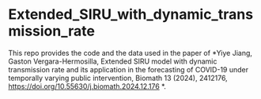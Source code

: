 # Extended_SIRU_with_dynamic_transmission_rate

This repo provides the code and the data used in the paper of *Yiye Jiang, Gaston Vergara-Hermosilla, Extended SIRU model with dynamic transmission rate
and its application in the forecasting of COVID-19 under temporally varying public intervention,
Biomath 13 (2024), 2412176, https://doi.org/10.55630/j.biomath.2024.12.176 *.
